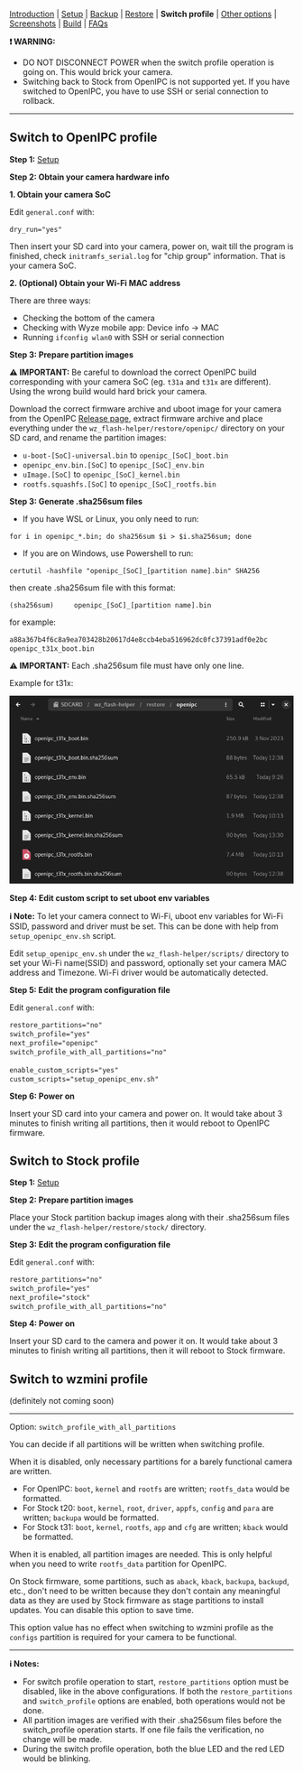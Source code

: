 
[Introduction](README.md) | [Setup](README_setup.md) | [Backup](README_backup.md) | [Restore](README_restore.md) | **Switch profile** | [Other options](README_other_options.md) | [Screenshots](README_screenshots.md) | [Build](README_build.md) | [FAQs](README_FAQs.md)



**❗ WARNING:**
- DO NOT DISCONNECT POWER when the switch profile operation is going on. This would brick your camera.
- Switching back to Stock from OpenIPC is not supported yet. If you have switched to OpenIPC, you have to use SSH or serial connection to rollback.

-----

## Switch to OpenIPC profile

**Step 1:** [Setup](README_setup.md)

**Step 2: Obtain your camera hardware info**

**1. Obtain your camera SoC**

Edit `general.conf` with:
```
dry_run="yes"
```

Then insert your SD card into your camera, power on, wait till the program is finished, check `initramfs_serial.log` for "chip group" information. That is your camera SoC.

**2. (Optional) Obtain your Wi-Fi MAC address**

There are three ways:

- Checking the bottom of the camera
- Checking with Wyze mobile app: Device info -> MAC
- Running `ifconfig wlan0` with SSH or serial connection

**Step 3: Prepare partition images**

**⚠️ IMPORTANT:** Be careful to download the correct OpenIPC build corresponding with your camera SoC (eg. `t31a` and `t31x` are different). Using the wrong build would hard brick your camera.

Download the correct firmware archive and uboot image for your camera from the OpenIPC [Release page](https://github.com/OpenIPC/firmware/releases/tag/latest), extract firmware archive and place everything under the `wz_flash-helper/restore/openipc/` directory on your SD card, and rename the partition images:

- `u-boot-[SoC]-universal.bin` to `openipc_[SoC]_boot.bin`
- `openipc_env.bin.[SoC]` to `openipc_[SoC]_env.bin`
- `uImage.[SoC]` to `openipc_[SoC]_kernel.bin`
- `rootfs.squashfs.[SoC]` to `openipc_[SoC]_rootfs.bin`

**Step 3: Generate .sha256sum files**

- If you have WSL or Linux, you only need to run:
```
for i in openipc_*.bin; do sha256sum $i > $i.sha256sum; done
```

- If you are on Windows, use Powershell to run:
```
certutil -hashfile "openipc_[SoC]_[partition name].bin" SHA256
```
then create .sha256sum file with this format:
```
(sha256sum)		openipc_[SoC]_[partition name].bin
```
for example:
```
a88a367b4f6c8a9ea703428b20617d4e8ccb4eba516962dc0fc37391adf0e2bc  openipc_t31x_boot.bin
```

**⚠️ IMPORTANT:** Each .sha256sum file must have only one line.

Example for t31x:

![Alt text](https://raw.githubusercontent.com/archandanime/wz_flash-helper/main/images/switch_profile_01.png)

**Step 4: Edit custom script to set uboot env variables**

**ℹ️ Note:** To let your camera connect to Wi-Fi, uboot env variables for Wi-Fi SSID, password and driver must be set. This can be done with help from `setup_openipc_env.sh` script.

Edit `setup_openipc_env.sh` under the `wz_flash-helper/scripts/` directory to set your Wi-Fi name(SSID) and password, optionally set your camera MAC address and Timezone. Wi-Fi driver would be automatically detected.

**Step 5: Edit the program configuration file**

Edit `general.conf` with:
```
restore_partitions="no"
switch_profile="yes"
next_profile="openipc"
switch_profile_with_all_partitions="no"

enable_custom_scripts="yes"
custom_scripts="setup_openipc_env.sh"
```

**Step 6: Power on**

Insert your SD card into your camera and power on. It would take about 3 minutes to finish writing all partitions, then it would reboot to OpenIPC firmware.

## Switch to Stock profile

**Step 1:** [Setup](README_setup.md)

**Step 2: Prepare partition images**

Place your Stock partition backup images along with their .sha256sum files under the `wz_flash-helper/restore/stock/` directory.

**Step 3: Edit the program configuration file**

Edit `general.conf` with:
```
restore_partitions="no"
switch_profile="yes"
next_profile="stock"
switch_profile_with_all_partitions="no"
```

**Step 4: Power on**

Insert your SD card to the camera and power it on. It would take about 3 minutes to finish writing all partitions, then it will reboot to Stock firmware.

## Switch to wzmini profile

(definitely not coming soon)

-----

Option: `switch_profile_with_all_partitions`

You can decide if all partitions will be written when switching profile.

When it is disabled, only necessary partitions for a barely functional camera are written.

- For OpenIPC: `boot`, `kernel` and `rootfs` are written; `rootfs_data` would be formatted.
- For Stock t20: `boot`, `kernel`, `root`, `driver`, `appfs`, `config` and `para` are written; `backupa` would be formatted.
- For Stock t31: `boot`, `kernel`, `rootfs`, `app` and `cfg` are written; `kback` would be formatted.

When it is enabled, all partition images are needed. This is only helpful when you need to write `rootfs_data` partition for OpenIPC.

On Stock firmware, some partitions, such as `aback`, `kback`, `backupa`, `backupd`, etc., don't need to be written because they don't contain any meaningful data as they are used by Stock firmware as stage partitions to install updates. You can disable this option to save time.

This option value has no effect when switching to wzmini profile as the `configs` partition is required for your camera to be functional.

-----

**ℹ️ Notes:**
- For switch profile operation to start, `restore_partitions` option must be disabled, like in the above configurations. If both the  `restore_partitions` and `switch_profile` options are enabled, both operations would not be done.
- All partition images are verified with their .sha256sum files before the switch_profile operation starts. If one file fails the verification, no change will be made.
- During the switch profile operation, both the blue LED and the red LED would be blinking.

